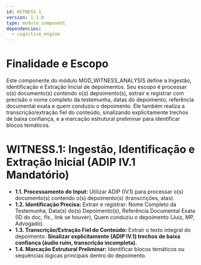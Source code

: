 ```yaml
---
id: WITNESS.1
version: 1.1.0
type: module_component
dependencies:
  - cognitive_engine
---
```


# Finalidade e Escopo

Este componente do módulo MOD_WITNESS_ANALYSIS define a Ingestão, Identificação e Extração Inicial de depoimentos. Seu escopo é processar o(s) documento(s) contendo o(s) depoimento(s), extrair e registrar com precisão o nome completo da testemunha, datas do depoimento, referência documental exata e quem conduziu o depoimento. Ele também realiza a transcrição/extração fiel do conteúdo, sinalizando explicitamente trechos de baixa confiança, e a marcação estrutural preliminar para identificar blocos temáticos.

# WITNESS.1: Ingestão, Identificação e Extração Inicial (ADIP IV.1 Mandatório)

- **1.1. Processamento do Input:** Utilizar ADIP (IV.1) para processar o(s) documento(s) contendo o(s) depoimento(s) (transcrições, atas).
- **1.2. Identificação Precisa:** Extrair e registrar: Nome Completo da Testemunha, Data(s) do(s) Depoimento(s), Referência Documental Exata (ID do doc, fls., link se houver), Quem conduziu o depoimento (Juiz, MP, Advogado).
- **1.3. Transcrição/Extração Fiel do Conteúdo:** Extrair o texto integral do depoimento. **Sinalizar explicitamente (ADIP IV.1) trechos de baixa confiança (áudio ruim, transcrição incompleta).**
- **1.4. Marcação Estrutural Preliminar:** Identificar blocos temáticos ou sequências lógicas principais dentro do depoimento.
